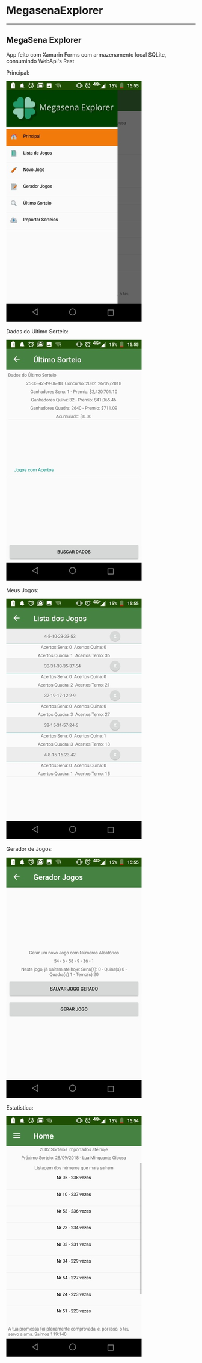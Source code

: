 # MegasenaExplorer


----------------------------
MegaSena Explorer 
----------------------------

App feito com Xamarin Forms com armazenamento local SQLite, consumindo WebApi's Rest 

Principal:

![Principal](https://github.com/psmarques/MegasenaExplorer/blob/master/MegaSenaExplorer/principal.jpg?raw=true)

Dados do Ultimo Sorteio:

![UltimoSorteio](https://github.com/psmarques/MegasenaExplorer/blob/master/MegaSenaExplorer/ultimo_sorteio.jpg?raw=true)

Meus Jogos:

![MeusJogos](https://github.com/psmarques/MegasenaExplorer/blob/master/MegaSenaExplorer/lista_jogos.jpg?raw=true)

Gerador de Jogos:

![Gerador](https://github.com/psmarques/MegasenaExplorer/blob/master/MegaSenaExplorer/gerador_jogos.jpg?raw=true)

Estatistica:

![Estatistica](https://github.com/psmarques/MegasenaExplorer/blob/master/MegaSenaExplorer/estatistica.jpg?raw=true)
